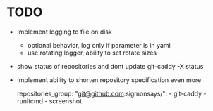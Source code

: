 # TODO

  
- Implement logging to file on disk
  - optional behavior, log only if parameter is in yaml
  - use rotating logger, ability to set rotate sizes

- show status of repositories and dont update
  git-caddy -X status

- Implement ability to shorten repository specification even more

    repositories_group:
        "git@github.com:sigmonsays/":
            - git-caddy
            - runitcmd
            - screenshot
